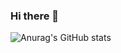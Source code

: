 ### Hi there 👋

![Anurag's GitHub stats](https://github-readme-stats.vercel.app/api?username=ohbyeongmin&show_icons=true&theme=algolia)


<!--
**ohbyeongmin/ohbyeongmin** is a ✨ _special_ ✨ repository because its `README.md` (this file) appears on your GitHub profile.

Here are some ideas to get you started:

<div>
</div>
